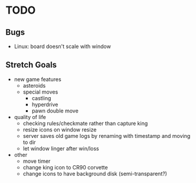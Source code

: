 # TODO

## Bugs
- Linux: board doesn't scale with window

## Stretch Goals
- new game features
  - asteroids
  - special moves
    - castling
    - hyperdrive
    - pawn double move
- quality of life
  - checking rules/checkmate rather than capture king
  - resize icons on window resize
  - server saves old game logs by renaming with timestamp and moving to dir
  - let window linger after win/loss
- other
  - move timer
  - change king icon to CR90 corvette
  - change icons to have background disk (semi-transparent?)

